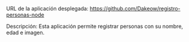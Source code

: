 URL de la aplicación desplegada: https://github.com/Dakeow/registro-personas-node

Descripción: Esta aplicación permite registrar personas con su nombre, edad e imagen.
